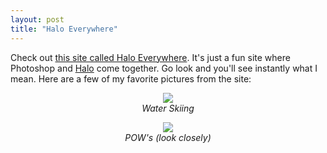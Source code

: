 ```yaml
---
layout: post
title: "Halo Everywhere"
---
```



<p>Check out <a href="http://hev.halo3webring.com/default.asp" target="_blank">this site called Halo Everywhere</a>. It's just a fun site where Photoshop and <a title="Halo" href="http://www.bungie.net" target="_blank">Halo</a> come together. Go look and you'll see instantly what I mean. Here are a few of my favorite pictures from the site:</p> 
<p style="TEXT-ALIGN: center"><a href="http://hev.halo3webring.com/upload/90.jpg" target="_blank"><img src="http://hev.halo3webring.com/upload/90_thumb.jpg" border="0" /></a><br /><em>Water Skiing</em></p> 
<p style="TEXT-ALIGN: center"><a href="http://hev.halo3webring.com/upload/86.jpg" target="_blank"><img src="http://hev.halo3webring.com/upload/86_thumb.jpg" border="0" /></a><br /><em>POW's (look closely)</em></p> 
